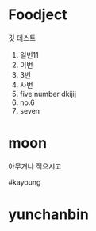 # Foodject 

깃 테스트

1. 일번11
2. 이번
3. 3번
4. 사번
5. five number dkijij
6. no.6
7. seven


# moon
아무거나 적으시고


#kayoung

# yunchanbin



